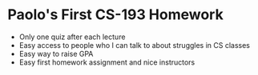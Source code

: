 # Paolo's First CS-193 Homework

- Only one quiz after each lecture
- Easy access to people who I can talk to about struggles in CS classes
- Easy way to raise GPA
- Easy first homework assignment and nice instructors


